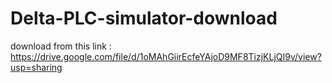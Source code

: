 # Delta-PLC-simulator-download

download from this link  : https://drive.google.com/file/d/1oMAhGiirEcfeYAjoD9MF8TizjKLjQI9v/view?usp=sharing
